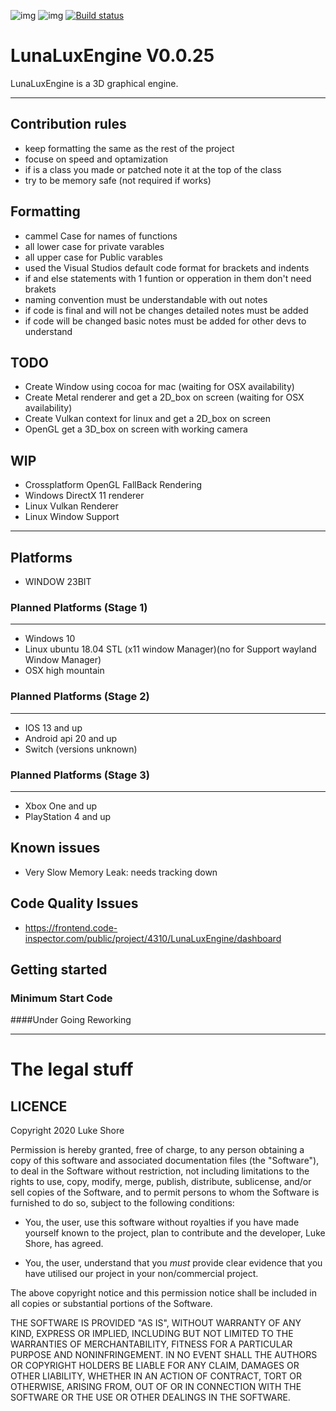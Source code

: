 ![img](https://www.code-inspector.com/project/4310/status/svg)  ![img](https://www.code-inspector.com/project/4310/score/svg) [![Build status](https://ci.appveyor.com/api/projects/status/e8audhok07m4650g/branch/master?svg=true)](https://ci.appveyor.com/project/pheonixfirewingz/lunaluxengine/branch/master)
# LunaLuxEngine V0.0.25
LunaLuxEngine is a 3D graphical engine.

----------------------------------------------------------------------------------------------

## Contribution rules

- keep formatting the same as the rest of the project
- focuse on speed and optamization
- if is a class you made or patched note it at the top of the class
- try to be memory safe (not required if works)

## Formatting

- cammel Case for names of functions
- all lower case for private varables
- all upper case for Public varables
- used the Visual Studios default code format for brackets and indents
- if and else statements with 1 funtion or opperation in them don't need brakets
- naming convention must be understandable with out notes
- if code is final and will not be changes detailed notes must be added
- if code will be changed basic notes must be added for other devs to understand

## TODO
- Create Window using cocoa for mac (waiting for OSX availability)
- Create Metal renderer and get a 2D_box on screen (waiting for OSX availability)
- Create Vulkan context for linux and get a 2D_box on screen
- OpenGL get a 3D_box on screen with working camera

## WIP
- Crossplatform OpenGL FallBack Rendering
- Windows DirectX 11 renderer
- Linux Vulkan Renderer
- Linux Window Support

-----------------------
## Platforms
- WINDOW 23BIT

### Planned Platforms (Stage 1)
-----------------------------------------------------------------------------------------------
 - Windows 10
 - Linux ubuntu 18.04 STL (x11 window Manager)(no for Support wayland Window Manager)
 - OSX high mountain

### Planned Platforms (Stage 2)
-----------------------------------------------------------------------------------------------
 - IOS 13 and up
 - Android api 20 and up
 - Switch (versions unknown)

### Planned Platforms (Stage 3)
-----------------------------------------------------------------------------------------------
 - Xbox One and up
 - PlayStation 4 and up

## Known issues
- Very Slow Memory Leak: needs tracking down

## Code Quality Issues
- https://frontend.code-inspector.com/public/project/4310/LunaLuxEngine/dashboard

## Getting started

### Minimum Start Code

####Under Going Reworking

-----------------------

# The legal stuff

## LICENCE
Copyright 2020 Luke Shore

Permission is hereby granted, free of charge, to any person obtaining a copy of this software and associated documentation files (the "Software"), to deal in the Software without restriction, not including limitations to the rights to use, copy, modify, merge, publish, distribute, sublicense, and/or sell copies of the Software, and to permit persons to whom the Software is furnished to do so, subject to the following conditions:

- You, the user, use this software without royalties if you have made yourself known to the project, plan to contribute and the developer, Luke Shore, has agreed.

- You, the user, understand that you *must* provide clear evidence that you have utilised our project in your non/commercial project.

The above copyright notice and this permission notice shall be included in all copies or substantial portions of the Software.

THE SOFTWARE IS PROVIDED "AS IS", WITHOUT WARRANTY OF ANY KIND, EXPRESS OR IMPLIED, INCLUDING BUT NOT LIMITED TO THE WARRANTIES OF MERCHANTABILITY, FITNESS FOR A PARTICULAR PURPOSE AND NONINFRINGEMENT. IN NO EVENT SHALL THE AUTHORS OR COPYRIGHT HOLDERS BE LIABLE FOR ANY CLAIM, DAMAGES OR OTHER LIABILITY, WHETHER IN AN ACTION OF CONTRACT, TORT OR OTHERWISE, ARISING FROM, OUT OF OR IN CONNECTION WITH THE SOFTWARE OR THE USE OR OTHER DEALINGS IN THE SOFTWARE.
